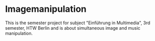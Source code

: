 # Imagemanipulation
This is the semester project for subject "Einführung in Multimedia", 3rd semester, HTW Berlin and is about simultaneous image and music manipulation.
